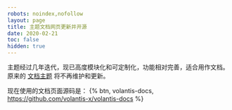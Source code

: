 ```yaml
---
robots: noindex,nofollow
layout: page
title: 主题文档网页更新并开源
date: 2020-02-21
toc: false
hidden: true
---
```


主题经过几年迭代，现已高度模块化和可定制化，功能相对完善，适合用作文档。原来的 [文档主题](https://github.com/xaoxuu/hexo-theme-vuex) 将不再维护和更新。

现在使用的文档页面源码是： {% btn, volantis-docs, https://github.com/volantis-x/volantis-docs %}
